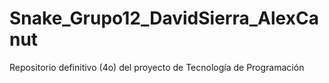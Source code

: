 # Snake_Grupo12_DavidSierra_AlexCanut
Repositorio definitivo (4o) del proyecto de Tecnología de Programación 
